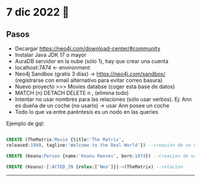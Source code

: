 # 7 dic 2022 🎄

## Pasos
- Decargar https://neo4j.com/download-center/#community
- Instalar Java JDK 17 o mayor
- AuraDB servidor en la nube (sólo 1), hay que crear una cuenta
- localhost:7474 <- environment
- Neo4j Sandbox (gratis 3 días) -> https://neo4j.com/sandbox/ (registrarse con email alternativo para evitar correo basura)
- Nuevo proyecto >>> Movies databse (coger esta base de datos)
- MATCH (n) DETACH DELETE n , (elimina todo)
- Intentar no usar nombres para las relaciones (sólo usar verbos). Ej: Ann es dueña de un coche (no usarlo) -> usar Ann posee un coche
- Todo lo que va entre paréntesis es un nodo en las queries

Ejemplo de gql:
```sql

CREATE (TheMatrix:Movie {title:'The Matrix',
released:1999, tagline:'Welcome to the Real World'}) --creacion de un nodo

CREATE (Keanu:Person {name:'Keanu Reeves', born:1974}) --creacion de un nodo

CREATE (Keanu)-[:ACTED_IN {roles:['Neo']}]->(TheMatrix) --relacion
```

---